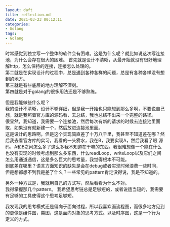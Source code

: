 ```yaml
---
layout: daft
title: reflection.md
date: 2021-03-23 00:12:11
categories:
- Golang
tags: 
- Golang
---
```

时常感觉到独立写一个整体的软件会有困难。这是为什么呢？就比如说这次写连接池，为什么会存在很大的困难。
首先就是设计不清晰，从最开始就没有很好地理解http，怎么保持的连接，连接怎么处理的。  
第二就是在实现设计的过程中，总是遇到各种各样的问题，总是有各种各样没有想到的地方。  
第三就是有些底层的地方理解不深刻。  
第四就是对于golang的很多用法还是不够熟练。  

但是我能做些什么呢？  
我的设计不清晰，设计不够详细，但是我一开始也只能想到那么多啊，不要说自己想，就是我照着官方库的源码看，去总结，我也总结不出来一个完整的路径。  
很显然，我知道，我需要一个连接池，然后每次有新的请求的时候去连接池里面取，如果没有就新建一个，然后放进连接池里面。  
这是设计的思路啊，但是这个实现简直差了十万八千里，我甚至不知道差在哪？然后我去看官方库的实习，我看的一头雾水，我在B，我要实现A，然后我看了眼
源码，A和B之间怎么多了这么多我不知道在干嘛的东西。我很难想像一个能在什么也没有实现的时候考虑到那么多东西，什么readLoop，writeLoop以及它们之间
怎么用通道通信，这是多么巨大的思考量，我觉得根本不可能。   
到底差在哪里？语言方面知识的缺失是会在debug或者实现时候浪费一些时间，但是想都想不到我是差了什么？一些常见的pattern肯定没得说，我是不知道的。

另外一种方式是，我就用自己的方式写，然后看看为什么不对。   
我得掌握那几个pattern。
我希望思考链总是足够短的，或者说适当短的，我需要有足够的工具使得这个思考足够短。


我发现我的思考模式还是偏向于面向过程，所以我喜欢画流程图，而很多地方见到的更像是组件图，类图，这是面向对象的思考方式。以及时序图，这是一个行为
定义的方式。
